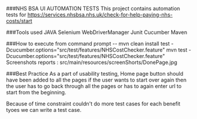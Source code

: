 ###NHS BSA UI AUTOMATION TESTS
This project contains automation tests for https://services.nhsbsa.nhs.uk/check-for-help-paying-nhs-costs/start

###Tools used
JAVA Selenium WebDriverManager Junit Cucumber Maven

###How to execute from command prompt --
mvn clean install test -Dcucumber.options="src/test/features/NHSCostChecker.feature" mvn test -Dcucumber.options="src/test/features/NHSCostChecker.feature" Screenshots reports : src/main/resources/screenShorts/DonePage.jpg

###Best Practice
As a part of usability testing, Home page button should have been added to all the pages if the user wants to start over again then the user has to go back through all the pages or has to again enter url to start from the beginning.

Because of time constraint couldn't do more test cases for each benefit tyoes we can write a test case.